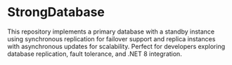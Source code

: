 # StrongDatabase
This repository implements a primary database with a standby instance using synchronous replication for failover support and replica instances with asynchronous updates for scalability. Perfect for developers exploring database replication, fault tolerance, and .NET 8 integration.

